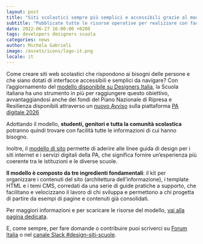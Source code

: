 ```yaml
---
layout: post
title: "Siti scolastici sempre più semplici e accessibili grazie al modello aggiornato di Designers Italia"
subtitle: "Pubblicate tutte le risorse operative per realizzare con facilità esperienze digitali semplici e moderne per la comunità scolastica"
date: 2022-06-27 16:00:00 +0200
tags: developers designers scuola
categories: news
author: Michela Gabrieli
image: /assets/icons/logo-it.png
locale: it
---
```

Come creare siti web scolastici che rispondono ai bisogni delle persone e che siano dotati di interfacce accessibili e semplici da navigare? Con l’aggiornamento del [modello disponibile su Designers Italia](https://designers.italia.it/modello/scuole/), la Scuola italiana ha uno strumento in più per raggiungere questo obiettivo, avvantaggiandosi anche dei fondi del Piano Nazionale di Ripresa e Resilienza disponibili attraverso un [nuovo Avviso](https://areariservata.padigitale2026.gov.it/Pa_digitale2026_dettagli_avviso?id=a017Q00000ocbtrQAA) sulla piattaforma [PA digitale 2026](http://padigitale2026.gov.it/)

Adottando il modello, **studenti, genitori e tutta la comunità scolastica** potranno quindi trovare con facilità tutte le informazioni di cui hanno bisogno.

Inoltre, il [modello di sito](https://designers.italia.it/modello/scuole/) permette di aderire alle linee guida di design per i siti internet e i servizi digitali della PA, che significa fornire un’esperienza più coerente tra le istituzioni e le diverse scuole.

**Il modello è composto da tre ingredienti fondamentali**: il kit per organizzare i contenuti del sito (architettura dell’informazione), i template HTML e i temi CMS, corredati da una serie di guide pratiche a supporto, che facilitano e velocizzano il lavoro di chi sviluppa e permettono a chi progetta di partire da esempi di pagine e contenuti già consolidati.

Per maggiori informazioni e per scaricare le risorse del modello, [vai alla pagina dedicata](https://designers.italia.it/modello/scuole/).

E, come sempre, per fare domande o contribuire puoi scriverci su [Forum Italia](https://forum.italia.it/c/design/19) o nel [canale Slack #design-siti-scuole](https://developersitalia.slack.com/archives/CQ7J0KANT).
